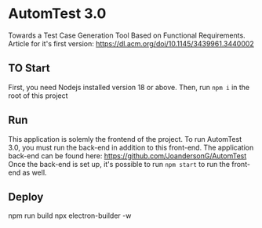 
# AutomTest 3.0
Towards a Test Case Generation Tool Based on Functional Requirements. Article for it's first version:
https://dl.acm.org/doi/10.1145/3439961.3440002

## TO Start
First, you need Nodejs installed version 18 or above.
Then, run `npm i` in the root of this project

## Run
This application is solemly the frontend of the project. To run AutomTest 3.0, you must run the back-end in addition to this front-end.
The application back-end can be found here: <https://github.com/JoandersonG/AutomTest>
Once the back-end is set up, it's possible to run `npm start` to run the front-end as well.

## Deploy
npm run build
npx electron-builder -w

